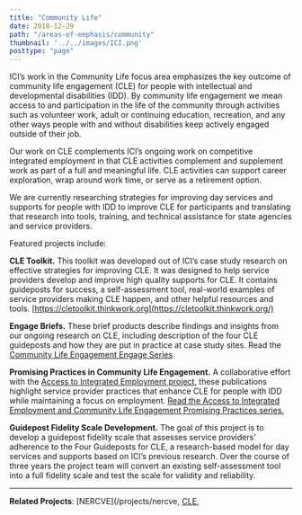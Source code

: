 ```yaml
---
title: "Community Life"
date: 2018-12-29
path: "/areas-of-emphasis/community"
thumbnail: '../../images/ICI.png'
posttype: "page"
---
```




ICI’s work in the Community Life focus area emphasizes the key outcome of community life engagement (CLE) for people with intellectual and developmental disabilities (IDD). By community life engagement we mean access to and participation in the life of the community through activities such as volunteer work, adult or continuing education, recreation, and any other ways people with and without disabilities keep actively engaged outside of their job.

Our work on CLE complements ICI’s ongoing work on competitive integrated employment in that CLE activities complement and supplement work as part of a full and meaningful life. CLE activities can support career exploration, wrap around work time, or serve as a retirement option.

We are currently researching strategies for improving day services and supports for people with IDD to improve CLE for participants and translating that research into tools, training, and technical assistance for state agencies and service providers.

Featured projects include:

**CLE Toolkit.** This toolkit was developed out of ICI’s case study research on effective strategies for improving CLE. It was designed to help service providers develop and improve high quality supports for CLE. It contains guideposts for success, a self-assessment tool, real-world examples of service providers making CLE happen, and other helpful resources and tools. [https://cletoolkit.thinkwork.org](https://cletoolkit.thinkwork.org/)

**Engage Briefs.** These brief products describe findings and insights from our ongoing research on CLE, including description of the four CLE guideposts and how they are put in practice at case study sites. Read the [Community Life Engagement Engage Series](http://www.thinkwork.org/cle/engage-brief-series).

**Promising Practices in Community Life Engagement.** A collaborative effort with the [Access to Integrated Employment project](http://www.thinkwork.org/aie), these publications highlight service provider practices that enhance CLE for people with IDD while maintaining a focus on employment. [Read the Access to Integrated Employment and Community Life Engagement Promising Practices series.](http://www.thinkwork.org/cle/promising-practices-community-life-engagement)

**Guidepost Fidelity Scale Development.** The goal of this project is to develop a guidepost fidelity scale that assesses service providers’ adherence to the Four Guideposts for CLE, a research-based model for day services and supports based on ICI’s previous research. Over the course of three years the project team will convert an existing self-assessment tool into a full fidelity scale and test the scale for validity and reliability.

- - -
**Related Projects**: [NERCVE](/projects/nercve, [CLE](/projects/cle), 
